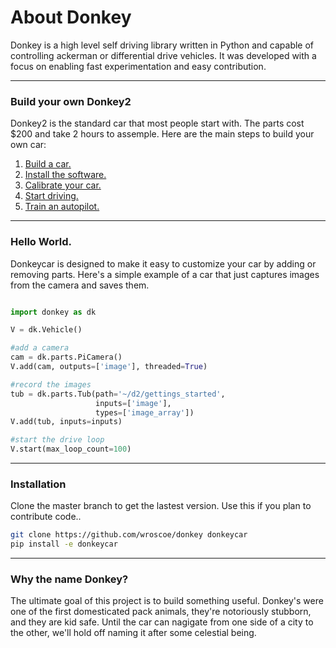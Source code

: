 # About Donkey

Donkey is a high level self driving library written in Python and capable of 
controlling ackerman or differential drive vehicles. It was developed with a 
focus on enabling fast experimentation and easy contribution.

---------

### Build your own Donkey2

Donkey2 is the standard car that most people start with. The parts cost $200
and take 2 hours to assemple. Here are the main steps to build your own car: 

1. [Build a car.](guide/build_hardware.md)
2. [Install the software.](guide/install_software.md)
3. [Calibrate your car.](guide/calibrate.md)
4. [Start driving.](guide/get_driving.md) 
5. [Train an autopilot.](guide/train_autopilot.md) 


---------------


### Hello World. 

Donkeycar is designed to make it easy to customize your car by adding or 
removing parts. Here's a simple example of a car that just captures
images from the camera and saves them.

```python

import donkey as dk

V = dk.Vehicle()

#add a camera
cam = dk.parts.PiCamera()
V.add(cam, outputs=['image'], threaded=True)

#record the images
tub = dk.parts.Tub(path='~/d2/gettings_started', 
                   inputs=['image'], 
                   types=['image_array'])
V.add(tub, inputs=inputs)

#start the drive loop
V.start(max_loop_count=100)
```

----------------

### Installation

Clone the master branch to get the lastest version. Use this if you plan 
to contribute code.. 
```bash
git clone https://github.com/wroscoe/donkey donkeycar
pip install -e donkeycar
```
-----------------------

### Why the name Donkey?

The ultimate goal of this project is to build something useful. Donkey's were
one of the first domesticated pack animals, they're notoriously stubborn, and 
they are kid safe. Until the car can nagigate from one side of a city to the 
other, we'll hold off naming it after some celestial being.
